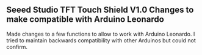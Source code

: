 Seeed Studio TFT Touch Shield V1.0
Changes to make compatible with Arduino Leonardo
---------------------------------------------------------

Made changes to a few functions to allow to work with Arduino Leonardo. I tried to maintain backwards compatibility with other Arduinos but could not confirm.